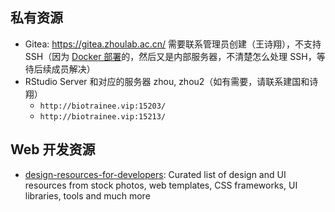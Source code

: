 ## 私有资源

- Gitea: https://gitea.zhoulab.ac.cn/ 需要联系管理员创建（王诗翔），不支持 SSH（因为 [Docker 部署](https://docs.gitea.com/installation/install-with-docker)的，然后又是内部服务器，不清楚怎么处理 SSH，等待后续成员解决）
- RStudio Server 和对应的服务器 zhou, zhou2（如有需要，请联系建国和诗翔）
  - `http://biotrainee.vip:15203/`
  - `http://biotrainee.vip:15213/`

## Web 开发资源

- [design-resources-for-developers](https://github.com/bradtraversy/design-resources-for-developers): Curated list of design and UI resources from stock photos, web templates, CSS frameworks, UI libraries, tools and much more